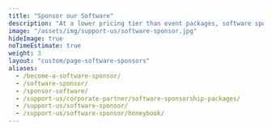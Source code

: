 ```yaml
---
title: "Sponsor our Software"
description: "At a lower pricing tier than event packages, software sponsorships provide a more accessible way to showcase your support. 💻"
image: "/assets/img/support-us/software-sponsor.jpg"
hideImage: true
noTimeEstimate: true
weight: 3
layout: "custom/page-software-sponsors"
aliases:
  - /become-a-software-sponsor/
  - /software-sponsor/
  - /sponsor-software/
  - /support-us/corporate-partner/software-sponsorship-packages/
  - /support-us/software-sponsor/
  - /support-us/software-sponsor/honeybook/
---
```

